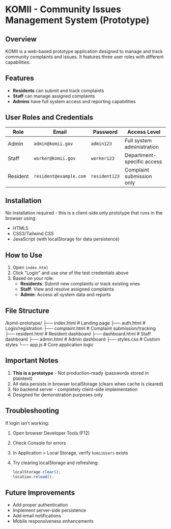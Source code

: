 
# KOMII - Community Issues Management System (Prototype)

## Overview
KOMII is a web-based prototype application designed to manage and track community complaints and issues. It features three user roles with different capabilities.

## Features
- **Residents** can submit and track complaints
- **Staff** can manage assigned complaints
- **Admins** have full system access and reporting capabilities

## User Roles and Credentials
| Role     | Email                 | Password   | Access Level               |
|----------|-----------------------|------------|----------------------------|
| Admin    | `admin@komii.gov`     | `admin123` | Full system administration |
| Staff    | `worker@komii.gov`    | `worker123`| Department-specific access |
| Resident | `resident@example.com`| `resident123`| Complaint submission only |

## Installation
No installation required - this is a client-side only prototype that runs in the browser using:
- HTML5
- CSS3/Tailwind CSS
- JavaScript (with localStorage for data persistence)

## How to Use
1. Open `index.html` 
2. Click "Login" and use one of the test credentials above
3. Based on your role:
   - **Residents**: Submit new complaints or track existing ones
   - **Staff**: View and resolve assigned complaints
   - **Admin**: Access all system data and reports

## File Structure
/komii-prototype/
├── index.html          # Landing page
├── auth.html           # Login/registration
├── complaint.html      # Complaint submission/tracking
├── resident.html       # Resident dashboard
├── dashboard.html      # Staff dashboard
├── admin.html          # Admin dashboard
├── styles.css          # Custom styles
└── app.js              # Core application logic


## Important Notes
1. **This is a prototype** - Not production-ready (passwords stored in plaintext)
2. All data persists in browser localStorage (clears when cache is cleared)
3. No backend server - completely client-side implementation
4. Designed for demonstration purposes only

## Troubleshooting
If login isn't working:
1. Open browser Developer Tools (F12)
2. Check Console for errors
3. In Application > Local Storage, verify `komiiUsers` exists
4. Try clearing localStorage and refreshing:
   
   ```javascript
   localStorage.clear();
   location.reload();
   ```


## Future Improvements
- Add proper authentication
- Implement server-side persistence
- Add email notifications
- Mobile responsiveness enhancements

